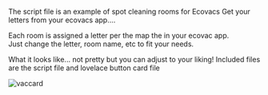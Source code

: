 The script file is an example of spot cleaning rooms for Ecovacs
Get your letters from your ecovacs app....

Each room is assigned a letter per the map the in your ecovac app.   
Just change the letter, room name, etc to fit your needs.

What it looks like... not pretty but you can adjust to your liking!
Included files are the script file and lovelace button card file




![vaccard](https://github.com/cowboysdude/Ecovacs-Scripts/assets/11013648/7602fbdd-0efe-484f-b3fe-b9c5ec8e9e20)
